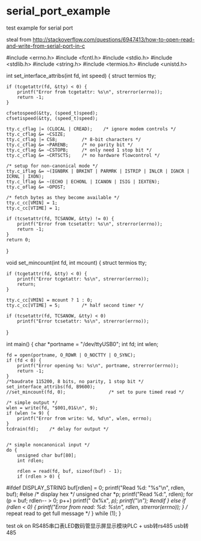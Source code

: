 # serial_port_example
test example for serial port

steal from http://stackoverflow.com/questions/6947413/how-to-open-read-and-write-from-serial-port-in-c

#include <errno.h>
#include <fcntl.h> 
#include <stdio.h>
#include <stdlib.h>
#include <string.h>
#include <termios.h>
#include <unistd.h>

int set_interface_attribs(int fd, int speed)
{
    struct termios tty;

    if (tcgetattr(fd, &tty) < 0) {
        printf("Error from tcgetattr: %s\n", strerror(errno));
        return -1;
    }

    cfsetospeed(&tty, (speed_t)speed);
    cfsetispeed(&tty, (speed_t)speed);

    tty.c_cflag |= (CLOCAL | CREAD);    /* ignore modem controls */
    tty.c_cflag &= ~CSIZE;
    tty.c_cflag |= CS8;         /* 8-bit characters */
    tty.c_cflag &= ~PARENB;     /* no parity bit */
    tty.c_cflag &= ~CSTOPB;     /* only need 1 stop bit */
    tty.c_cflag &= ~CRTSCTS;    /* no hardware flowcontrol */

    /* setup for non-canonical mode */
    tty.c_iflag &= ~(IGNBRK | BRKINT | PARMRK | ISTRIP | INLCR | IGNCR | ICRNL | IXON);
    tty.c_lflag &= ~(ECHO | ECHONL | ICANON | ISIG | IEXTEN);
    tty.c_oflag &= ~OPOST;

    /* fetch bytes as they become available */
    tty.c_cc[VMIN] = 1;
    tty.c_cc[VTIME] = 1;

    if (tcsetattr(fd, TCSANOW, &tty) != 0) {
        printf("Error from tcsetattr: %s\n", strerror(errno));
        return -1;
    }
    return 0;
}

void set_mincount(int fd, int mcount)
{
    struct termios tty;

    if (tcgetattr(fd, &tty) < 0) {
        printf("Error tcgetattr: %s\n", strerror(errno));
        return;
    }

    tty.c_cc[VMIN] = mcount ? 1 : 0;
    tty.c_cc[VTIME] = 5;        /* half second timer */

    if (tcsetattr(fd, TCSANOW, &tty) < 0)
        printf("Error tcsetattr: %s\n", strerror(errno));
}


int main()
{
    char *portname = "/dev/ttyUSB0";
    int fd;
    int wlen;

    fd = open(portname, O_RDWR | O_NOCTTY | O_SYNC);
    if (fd < 0) {
        printf("Error opening %s: %s\n", portname, strerror(errno));
        return -1;
    }
    /*baudrate 115200, 8 bits, no parity, 1 stop bit */
    set_interface_attribs(fd, B9600);
    //set_mincount(fd, 0);                /* set to pure timed read */

    /* simple output */
    wlen = write(fd, "$001,01&\n", 9);
    if (wlen != 9) {
        printf("Error from write: %d, %d\n", wlen, errno);
    }
    tcdrain(fd);    /* delay for output */


    /* simple noncanonical input */
    do {
        unsigned char buf[80];
        int rdlen;

        rdlen = read(fd, buf, sizeof(buf) - 1);
        if (rdlen > 0) {
#ifdef DISPLAY_STRING
            buf[rdlen] = 0;
            printf("Read %d: \"%s\"\n", rdlen, buf);
#else /* display hex */
            unsigned char   *p;
            printf("Read %d:", rdlen);
            for (p = buf; rdlen-- > 0; p++)
                printf(" 0x%x", *p);
            printf("\n");
#endif
        } else if (rdlen < 0) {
            printf("Error from read: %d: %s\n", rdlen, strerror(errno));
        }
        /* repeat read to get full message */
    } while (1);
}


test ok on RS485串口表LED数码管显示屏显示模块PLC + usb转rs485 usb转485

